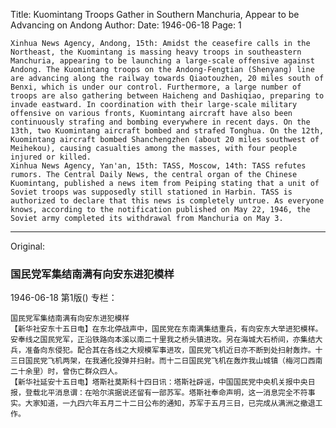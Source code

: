 Title: Kuomintang Troops Gather in Southern Manchuria, Appear to be Advancing on Andong
Author:
Date: 1946-06-18
Page: 1

    Xinhua News Agency, Andong, 15th: Amidst the ceasefire calls in the Northeast, the Kuomintang is massing heavy troops in southeastern Manchuria, appearing to be launching a large-scale offensive against Andong. The Kuomintang troops on the Andong-Fengtian (Shenyang) line are advancing along the railway towards Qiaotouzhen, 20 miles south of Benxi, which is under our control. Furthermore, a large number of troops are also gathering between Haicheng and Dashiqiao, preparing to invade eastward. In coordination with their large-scale military offensive on various fronts, Kuomintang aircraft have also been continuously strafing and bombing everywhere in recent days. On the 13th, two Kuomintang aircraft bombed and strafed Tonghua. On the 12th, Kuomintang aircraft bombed Shanchengzhen (about 20 miles southwest of Meihekou), causing casualties among the masses, with four people injured or killed.
    Xinhua News Agency, Yan'an, 15th: TASS, Moscow, 14th: TASS refutes rumors. The Central Daily News, the central organ of the Chinese Kuomintang, published a news item from Peiping stating that a unit of Soviet troops was supposedly still stationed in Harbin. TASS is authorized to declare that this news is completely untrue. As everyone knows, according to the notification published on May 22, 1946, the Soviet army completed its withdrawal from Manchuria on May 3.



<hr /> 

Original: 


### 国民党军集结南满有向安东进犯模样

1946-06-18
第1版()
专栏：

    国民党军集结南满有向安东进犯模样
    【新华社安东十五日电】在东北停战声中，国民党在东南满集结重兵，有向安东大举进犯模样。安奉线之国民党军，正沿铁路向本溪以南二十里我之桥头镇进攻。另在海城大石桥间，亦集结大兵，准备向东侵犯。配合其在各线之大规模军事进攻，国民党飞机近日亦不断到处扫射轰炸。十三日国民党飞机两架，在我通化投弹并扫射。而十二日国民党飞机在轰炸我山城镇（梅河口西南二十余里）时，曾伤亡群众四人。
    【新华社延安十五日电】塔斯社莫斯科十四日讯：塔斯社辟谣，中国国民党中央机关报中央日报，登载北平消息谓：在哈尔滨据说还留有一部苏军。塔斯社奉命声明，这一消息完全不符事实。大家知道，一九四六年五月二十二日公布的通知，苏军于五月三日，已完成从满洲之撤退工作。
